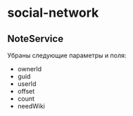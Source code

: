 # social-network
## NoteService
Убраны следующие параметры и поля:
* ownerId
* guid
* userId
* offset
* count
* needWiki
